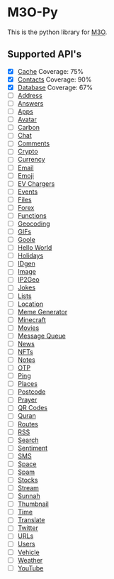 # M3O-Py

This is the python library for [M3O](https://github.com/m3o/m3o).

## Supported API's

- [x] [Cache](https://m3o.com/cache) Coverage: 75%
- [x] [Contacts](https://m3o.com/contact) Coverage: 90%
- [x] [Database](https://m3o.com/db) Coverage: 67%
- [ ] [Address](https://m3o.com/address)
- [ ] [Answers](https://m3o.com/answer)
- [ ] [Apps](https://m3o.com/app)
- [ ] [Avatar](https://m3o.com/avatar)
- [ ] [Carbon](https://m3o.com/carbon)
- [ ] [Chat](https://m3o.com/chat)
- [ ] [Comments](https://m3o.com/comments)
- [ ] [Crypto](https://m3o.com/crypto)
- [ ] [Currency](https://m3o.com/currency)
- [ ] [Email](https://m3o.com/email)
- [ ] [Emoji](https://m3o.com/emoji)
- [ ] [EV Chargers](https://m3o.com/evchargers)
- [ ] [Events](https://m3o.com/event)
- [ ] [Files](https://m3o.com/file)
- [ ] [Forex](https://m3o.com/forex)
- [ ] [Functions](https://m3o.com/function)
- [ ] [Geocoding](https://m3o.com/geocoding)
- [ ] [GIFs](https://m3o.com/gifs)
- [ ] [Goole](https://m3o.com/google)
- [ ] [Hello World](https://m3o.com/helloworld)
- [ ] [Holidays](https://m3o.com/holidays)
- [ ] [IDgen](https://m3o.com/id)
- [ ] [Image](https://m3o.com/image)
- [ ] [IP2Geo](https://m3o.com/ip)
- [ ] [Jokes](https://m3o.com/joke)
- [ ] [Lists](https://m3o.com/lists)
- [ ] [Location](https://m3o.com/location)
- [ ] [Meme Generator](https://m3o.com/memegen)
- [ ] [Minecraft](https://m3o.com/minecraft)
- [ ] [Movies](https://m3o.com/movie)
- [ ] [Message Queue](https://m3o.com/mq)
- [ ] [News](https://m3o.com/news)
- [ ] [NFTs](https://m3o.com/nft)
- [ ] [Notes](https://m3o.com/notes)
- [ ] [OTP](https://m3o.com/otp)
- [ ] [Ping](https://m3o.com/ping)
- [ ] [Places](https://m3o.com/place)
- [ ] [Postcode](https://m3o.com/postcode)
- [ ] [Prayer](https://m3o.com/prayer)
- [ ] [QR Codes](https://m3o.com/qr)
- [ ] [Quran](https://m3o.com/quran)
- [ ] [Routes](https://m3o.com/routing)
- [ ] [RSS](https://m3o.com/rss)
- [ ] [Search](https://m3o.com/search)
- [ ] [Sentiment](https://m3o.com/sentiment)
- [ ] [SMS](https://m3o.com/sms)
- [ ] [Space](https://m3o.com/space)
- [ ] [Spam](https://m3o.com/spam)
- [ ] [Stocks](https://m3o.com/stock)
- [ ] [Stream](https://m3o.com/stream)
- [ ] [Sunnah](https://m3o.com/sunnah)
- [ ] [Thumbnail](https://m3o.com/thumbnail)
- [ ] [Time](https://m3o.com/time)
- [ ] [Translate](https://m3o.com/translate)
- [ ] [Twitter](https://m3o.com/twitter)
- [ ] [URLs](https://m3o.com/url)
- [ ] [Users](https://m3o.com/user)
- [ ] [Vehicle](https://m3o.com/vehicle)
- [ ] [Weather](https://m3o.com/weather)
- [ ] [YouTube](https://m3o.com/youtube)